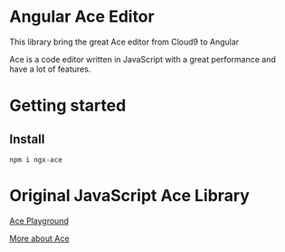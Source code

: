 # Angular Ace Editor 

This library bring the great Ace editor from Cloud9 to Angular

Ace is a code editor written in JavaScript with a great performance and have a lot of features.

# Getting started

## Install

`npm i ngx-ace`

# Original JavaScript Ace Library
[Ace Playground](https://ace.c9.io/build/kitchen-sink.html)

[More about Ace](https://github.com/ajaxorg/ace)

